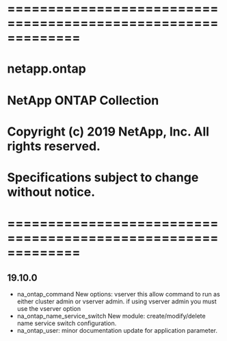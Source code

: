 # ============================================================= #
#                                                               #
# netapp.ontap                                                  #
#                                                               #
# NetApp ONTAP Collection                                       #
#                                                               #
# Copyright (c) 2019 NetApp, Inc. All rights reserved.          #
# Specifications subject to change without notice.              #
#                                                               #
# ============================================================= #

## 19.10.0
- na_ontap_command New options: vserver this allow command to run as either cluster admin or vserver admin.
if using vserver admin you must use the vserver option
- na_ontap_name_service_switch New module: create/modify/delete name service switch configuration.
- na_ontap_user: minor documentation update for application parameter.
